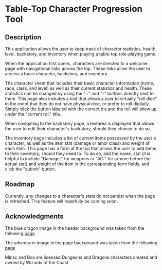 # Table-Top Character Progression Tool

## Description

This application allows the user to keep track of character statistics, health, level, backstory, and inventory when playing a table-top role-playing game.  

When the application first opens, characters are directed to a welcome page with navigational links across the top.  These links allow the user to access a basic character, backstory, and inventory.

The character sheet that includes their basic character information (name, race, class, and level) as well as their current statistics and health.  These statistics can be changed by using the "+" and "-" buttons directly next to them.  This page also includes a tool that allows a user to virtually "roll dice" in the event that they do not have physical dice, or prefer to roll digitally.  Simply click the button labeled with the correct die and the roll will show up under the "current roll" title.

When navigating to the backstory page, a textarea is displayed that allows the user to edit their character's backstory, should they choose to do so.

The inventory page includes a list of current items possessed by the user's character, as well as the item stat (damage or amor class) and weight of each item.  This page has a form at the top that allows the user to add items to their inventory, should they need to.  To do so, add the name, stat (it is helpful to include "Damage:" for weapons or "AC:" for armore before the actual stat) and weight of the item in the corresponding form fields, and click the "submit" button.

## Roadmap

Currently, any changes to a character's stats do not persist when the page is refreshed.  This feature will hopefully be coming soon.

## Acknowledgments

The blue dragon image in the header background was taken from the following
[page](http://www.vinzdecals.com/gfx/longdragon1.gif)

The adventurer image in the page background was taken from the following [page](https://images3.alphacoders.com/238/238415.jpg)

Minsc and Boo are licensed Dungeons and Dragons characters created and owned by Wizards of the Coast.


